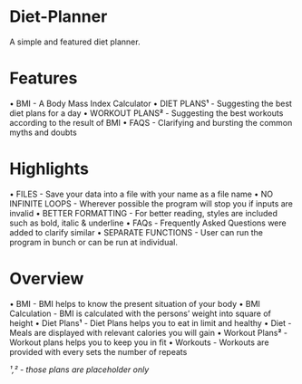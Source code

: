 # Diet-Planner
A simple and featured diet planner.

# Features
• BMI - A Body Mass Index Calculator
• DIET PLANS**¹** - Suggesting the best diet plans for a day
• WORKOUT PLANS**²** - Suggesting the best workouts according to the result of BMI
• FAQS - Clarifying and bursting the common myths and doubts

# Highlights
• FILES - Save your data into a file with your name as a file name
• NO INFINITE LOOPS - Wherever possible the program will stop you if inputs are invalid
• BETTER FORMATTING - For better reading, styles are included such as bold, italic & underline
• FAQs - Frequently Asked Questions were added to clarify similar
• SEPARATE FUNCTIONS - User can run the program in bunch or can be run at individual.

# Overview
• BMI - BMI helps to know the present situation of your body
• BMI Calculation - BMI is calculated with the persons’ weight into square of height
• Diet Plans**¹** - Diet Plans helps you to eat in limit and healthy
• Diet - Meals are displayed with relevant calories you will gain
• Workout Plans**²** - Workout plans helps you to keep you in fit
• Workouts - Workouts are provided with every sets the number of repeats

*¹,² - those plans are placeholder only*
